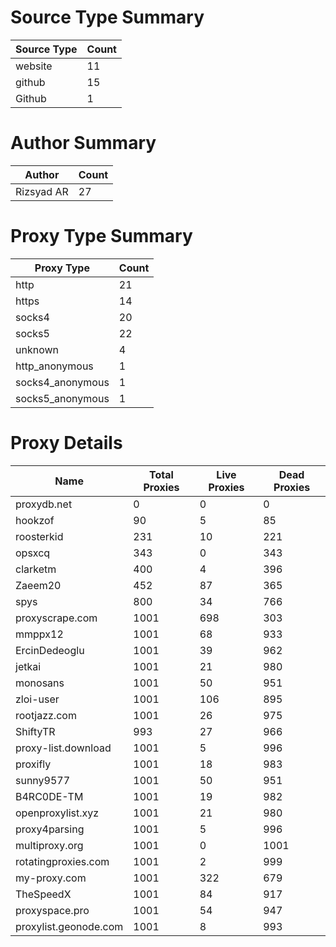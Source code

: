 # Source Type Summary

| Source Type | Count |
|-------------|-------|
| website | 11 |
| github | 15 |
| Github | 1 |


# Author Summary

| Author | Count |
|--------|-------|
| Rizsyad AR | 27 |


# Proxy Type Summary

| Proxy Type | Count |
|------------|-------|
| http | 21 |
| https | 14 |
| socks4 | 20 |
| socks5 | 22 |
| unknown | 4 |
| http_anonymous | 1 |
| socks4_anonymous | 1 |
| socks5_anonymous | 1 |


# Proxy Details

| Name | Total Proxies | Live Proxies | Dead Proxies |
|------|---------------|--------------|---------------|
| proxydb.net | 0 | 0 | 0 |
| hookzof | 90 | 5 | 85 |
| roosterkid | 231 | 10 | 221 |
| opsxcq | 343 | 0 | 343 |
| clarketm | 400 | 4 | 396 |
| Zaeem20 | 452 | 87 | 365 |
| spys | 800 | 34 | 766 |
| proxyscrape.com | 1001 | 698 | 303 |
| mmppx12 | 1001 | 68 | 933 |
| ErcinDedeoglu | 1001 | 39 | 962 |
| jetkai | 1001 | 21 | 980 |
| monosans | 1001 | 50 | 951 |
| zloi-user | 1001 | 106 | 895 |
| rootjazz.com | 1001 | 26 | 975 |
| ShiftyTR | 993 | 27 | 966 |
| proxy-list.download | 1001 | 5 | 996 |
| proxifly | 1001 | 18 | 983 |
| sunny9577 | 1001 | 50 | 951 |
| B4RC0DE-TM | 1001 | 19 | 982 |
| openproxylist.xyz | 1001 | 21 | 980 |
| proxy4parsing | 1001 | 5 | 996 |
| multiproxy.org | 1001 | 0 | 1001 |
| rotatingproxies.com | 1001 | 2 | 999 |
| my-proxy.com | 1001 | 322 | 679 |
| TheSpeedX | 1001 | 84 | 917 |
| proxyspace.pro | 1001 | 54 | 947 |
| proxylist.geonode.com | 1001 | 8 | 993 |
